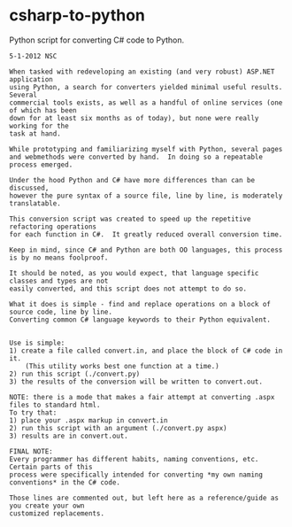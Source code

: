 csharp-to-python
================

Python script for converting C# code to Python.

    5-1-2012 NSC
    
    When tasked with redeveloping an existing (and very robust) ASP.NET application
    using Python, a search for converters yielded minimal useful results.  Several 
    commercial tools exists, as well as a handful of online services (one of which has been 
    down for at least six months as of today), but none were really working for the 
    task at hand.
    
    While prototyping and familiarizing myself with Python, several pages
    and webmethods were converted by hand.  In doing so a repeatable process emerged.
    
    Under the hood Python and C# have more differences than can be discussed, 
    however the pure syntax of a source file, line by line, is moderately translatable.
    
    This conversion script was created to speed up the repetitive refactoring operations
    for each function in C#.  It greatly reduced overall conversion time.
    
    Keep in mind, since C# and Python are both OO languages, this process is by no means foolproof.
    
    It should be noted, as you would expect, that language specific classes and types are not 
    easily converted, and this script does not attempt to do so.
    
    What it does is simple - find and replace operations on a block of source code, line by line.
    Converting common C# language keywords to their Python equivalent.
    
    
    Use is simple:
    1) create a file called convert.in, and place the block of C# code in it.
        (This utility works best one function at a time.)
    2) run this script (./convert.py)
    3) the results of the conversion will be written to convert.out.
    
    NOTE: there is a mode that makes a fair attempt at converting .aspx files to standard html.
    To try that:
    1) place your .aspx markup in convert.in
    2) run this script with an argument (./convert.py aspx)
    3) results are in convert.out.
    
    FINAL NOTE:
    Every programmer has different habits, naming conventions, etc.  Certain parts of this
    process were specifically intended for converting *my own naming conventions* in the C# code.
    
    Those lines are commented out, but left here as a reference/guide as you create your own 
    customized replacements.